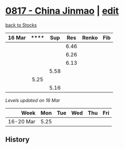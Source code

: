 # [0817 - China Jinmao](https://alwinwoo.github.io/stocks/0817.html) | [edit](https://github.com/alwinwoo/alwinwoo.github.io/edit/master/stocks/0817.md)
[back to Stocks](https://alwinwoo.github.io/stocks.html)

| 16 Mar  | ****   | Sup   | Res   | Renko       | Fib
| ---:    | :---:  | :---: | :---: | :---        | :---
|         |        |       | 6.46
|         |        |       | 6.26
|         |        |       | 6.13
|         |        | 5.58  |
|         | 5.25   |       |
|         |        | 5.16  |

*Levels updated on 16 Mar*

Week      | Mon   | Tue   | Wed   | Thu   | Fri   |
---:      | :---: | :---: | :---: | :---: | :---: |
16-20 Mar | 5.25  |

## History
